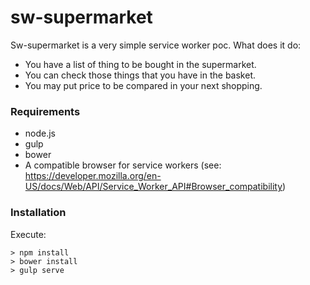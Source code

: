 # sw-supermarket

Sw-supermarket is a very simple service worker poc. What does it do:
- You have a list of thing to be bought in the supermarket.
- You can check those things that you have in the basket.
- You may put price to be compared in your next shopping.

### Requirements
- node.js
- gulp
- bower
- A compatible browser for service workers (see: https://developer.mozilla.org/en-US/docs/Web/API/Service_Worker_API#Browser_compatibility)

### Installation
Execute: 
```
> npm install
> bower install
> gulp serve
```